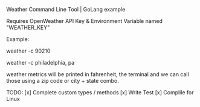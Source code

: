 Weather Command Line Tool | GoLang example

Requires OpenWeather API Key & Environment Variable named "WEATHER_KEY"

Example: 

weather -c 90210

weather -c philadelphia, pa

weather metrics will be printed in fahrenheit, the terminal and we can call those using a zip code or city + state combo. 

TODO:
[x] Complete custom types / methods
[x] Write Test
[x] Complile for Linux